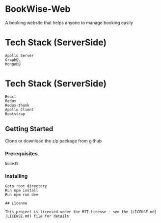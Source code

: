 # BookWise-Web
A booking website that helps anyone to manage booking easily

# Tech Stack (ServerSide)
```
Apollo Server
GraphQL
MongoDB
```
# Tech Stack (ServerSide)
```
React
Redux
Redux-thunk
Apollo Client
Bootstrap
```

## Getting Started

Clone or download the zip package from github

### Prerequisites

```
NodeJS
```

### Installing

```
Goto root directory
Run npm install
Run npm run dev

## License

This project is licensed under the MIT License - see the [LICENSE.md](LICENSE.md) file for details
